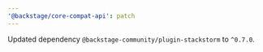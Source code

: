 ```yaml
---
'@backstage/core-compat-api': patch
---
```


Updated dependency `@backstage-community/plugin-stackstorm` to `^0.7.0`.
